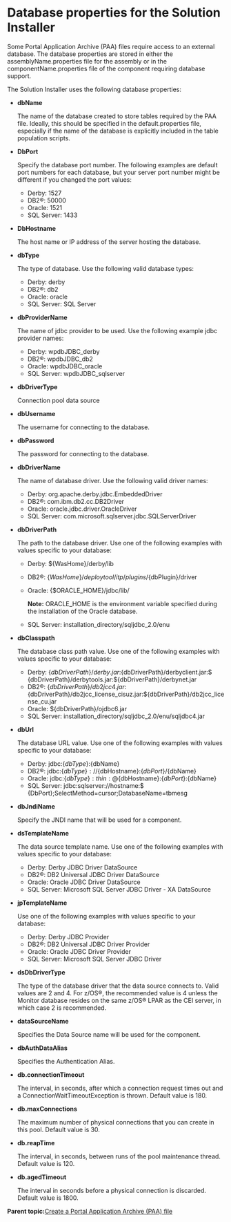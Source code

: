 # Database properties for the Solution Installer

Some Portal Application Archive \(PAA\) files require access to an external database. The database properties are stored in either the assemblyName.properties file for the assembly or in the componentName.properties file of the component requiring database support.

The Solution Installer uses the following database properties:

-   **dbName**

    The name of the database created to store tables required by the PAA file. Ideally, this should be specified in the default.properties file, especially if the name of the database is explicitly included in the table population scripts.

-   **DbPort**

    Specify the database port number. The following examples are default port numbers for each database, but your server port number might be different if you changed the port values:

    -   Derby: 1527
    -   DB2®: 50000
    -   Oracle: 1521
    -   SQL Server: 1433
-   **DbHostname**

    The host name or IP address of the server hosting the database.

-   **dbType**

    The type of database. Use the following valid database types:

    -   Derby: derby
    -   DB2®: db2
    -   Oracle: oracle
    -   SQL Server: SQL Server
-   **dbProviderName**

    The name of jdbc provider to be used. Use the following example jdbc provider names:

    -   Derby: wpdbJDBC\_derby
    -   DB2®: wpdbJDBC\_db2
    -   Oracle: wpdbJDBC\_oracle
    -   SQL Server: wpdbJDBC\_sqlserver
-   **dbDriverType**

    Connection pool data source

-   **dbUsername**

    The username for connecting to the database.

-   **dbPassword**

    The password for connecting to the database.

-   **dbDriverName**

    The name of database driver. Use the following valid driver names:

    -   Derby: org.apache.derby.jdbc.EmbeddedDriver
    -   DB2®: com.ibm.db2.cc.DB2Driver
    -   Oracle: oracle.jdbc.driver.OracleDriver
    -   SQL Server: com.microsoft.sqlserver.jdbc.SQLServerDriver
-   **dbDriverPath**

    The path to the database driver. Use one of the following examples with values specific to your database:

    -   Derby: $\{WasHome\}/derby/lib
    -   DB2®: $\{WasHome\}/deploytool/itp/plugins/$\{dbPlugin\}/driver
    -   Oracle: \{$ORACLE\_HOME\}/jdbc/lib/

        **Note:** ORACLE\_HOME is the environment variable specified during the installation of the Oracle database.

    -   SQL Server: installation\_directory/sqljdbc\_2.0/enu
-   **dbClasspath**

    The database class path value. Use one of the following examples with values specific to your database:

    -   Derby: $\{dbDriverPath\}/derby.jar:$\{dbDriverPath\}/derbyclient.jar:$ \{dbDriverPath\}/derbytools.jar:$\{dbDriverPath\}/derbynet.jar
    -   DB2®: $\{dbDriverPath\}/db2jcc4.jar:$ \{dbDriverPath\}/db2jcc\_license\_cisuz.jar:$\{dbDriverPath\}/db2jcc\_license\_cu.jar
    -   Oracle: $\{dbDriverPath\}/ojdbc6.jar
    -   SQL Server: installation\_directory/sqljdbc\_2.0/enu/sqljdbc4.jar
-   **dbUrl**

    The database URL value. Use one of the following examples with values specific to your database:

    -   Derby: jdbc:$\{dbType\}:$\{dbName\}
    -   DB2®: jdbc:$\{dbType\}://$\{dbHostname\}:$\{dbPort\}/$\{dbName\}
    -   Oracle: jdbc:$\{dbType\}:thin:@$\{dbHostname\}:$\{dbPort\}:$\{dbName\}
    -   SQL Server: jdbc:sqlserver://hostname:$ \{DbPort\};SelectMethod=cursor;DatabaseName=tbmesg
-   **dbJndiName**

    Specify the JNDI name that will be used for a component.

-   **dsTemplateName**

    The data source template name. Use one of the following examples with values specific to your database:

    -   Derby: Derby JDBC Driver DataSource
    -   DB2®: DB2 Universal JDBC Driver DataSource
    -   Oracle: Oracle JDBC Driver DataSource
    -   SQL Server: Microsoft SQL Server JDBC Driver - XA DataSource
-   **jpTemplateName**

    Use one of the following examples with values specific to your database:

    -   Derby: Derby JDBC Provider
    -   DB2®: DB2 Universal JDBC Driver Provider
    -   Oracle: Oracle JDBC Driver Provider
    -   SQL Server: Microsoft SQL Server JDBC Driver
-   **dsDbDriverType**

    The type of the database driver that the data source connects to. Valid values are 2 and 4. For z/OS®, the recommended value is 4 unless the Monitor database resides on the same z/OS® LPAR as the CEI server, in which case 2 is recommended.

-   **dataSourceName**

    Specifies the Data Source name will be used for the component.

-   **dbAuthDataAlias**

    Specifies the Authentication Alias.

-   **db.connectionTimeout**

    The interval, in seconds, after which a connection request times out and a ConnectionWaitTimeoutException is thrown. Default value is 180.

-   **db.maxConnections**

    The maximum number of physical connections that you can create in this pool. Default value is 30.

-   **db.reapTime**

    The interval, in seconds, between runs of the pool maintenance thread. Default value is 120.

-   **db.agedTimeout**

    The interval in seconds before a physical connection is discarded. Default value is 1800.


**Parent topic:**[Create a Portal Application Archive \(PAA\) file](../config/si_paa_spec.md)

